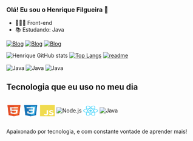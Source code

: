 ### Olá! Eu sou o Henrique Filgueira 🖖

- 👨🏽‍💻 Front-end
- 📚 Estudando: Java


[![Blog](https://img.shields.io/badge/LinkedIn-0077B5?style=for-the-badge&logo=linkedin&logoColor=white)](https://www.linkedin.com/in/henrique-filgueira/)
[![Blog](https://img.shields.io/badge/Gmail-D14836?style=for-the-badge&logo=gmail&logoColor=white)](https://mail.google.com/mail/?view=cm&fs=1&tf=1&to=henriquefilg.silva@gmail.com)
[![Blog](https://img.shields.io/badge/WhatsApp-25D366?style=for-the-badge&logo=whatsapp&logoColor=white)](https://api.whatsapp.com/send?phone=5561999882089&text=)

![Henrique GitHub stats](https://github-readme-stats.vercel.app/api?username=HenriqueFilg&show_icons=true&theme=merko) [![Top Langs](https://github-readme-stats.vercel.app/api/top-langs/?username=HenriqueFilg)](https://github.com/anuraghazra/github-readme-stats)
[![readme](https://github-readme-stats.vercel.app/api/pin/?username=HenriqueFilg&repo=HenriqueFilg&theme=merko)](https://github.com/ELLEN2121/ELLEN2121)

<img align=center alt="Java" height=130 width=140 src=https://blogger.googleusercontent.com/img/b/R29vZ2xl/AVvXsEhZ2eOtgyzUJwcu-T8tAkOk-Pp39iGlbANF_ATFGoDOZqf4DcqANkAVo2W1ii7iXsNyMP52wV7BT8GKghM2Yrpuv0_5NFke2KmdiDNXPH-tD1spF21oUENTIMMjbUjjT2ELiu2EtAuWSyVpOtHSHEfPGGBVpq8srJf7_iPGq66aHuPOYec-HByruL6nCQ/s320/MemojiApple.PNG>
<img align=center alt="Java" height=130 width=140 src=https://blogger.googleusercontent.com/img/b/R29vZ2xl/AVvXsEiedQbNafDys0vige4n3RBilr1WFyGHFiLrpzzfWp6Dg64zvE0h4sRRQHM2RmI_pCC39SRoMb7JXXjf1u5lm6guZX4y9mv3bQpr8nNGfL_8yEF6A6UNmZWdfwFPFA2Op0K3vh-5S0d0mifJiEwk2GI_UTAXGkHK-d2Ojwdqc_zj-3B14n8WTXQvFsDyVA/s320/MemojiApple2.PNG>
<img align=center alt="Java" height=130 width=140 src=https://blogger.googleusercontent.com/img/b/R29vZ2xl/AVvXsEjNeipM6JDqSvsvcaReB0zPSs8K4RzpqzIYThMZ9Z0vzKUDX83Qm6sarFUfZam_GiJvHJGNv1wH7K_WRvv6xenr0q4MtMrERPaywFXS-5zeoeHsa2JPOh74aEODMZy9X2yO9bZEXfeHZ2aCcl6nDWlSIQnB_0fOog-jZVAptWHdqzEkCxp2xge7tHq05Q/s320/MemojiApple3.PNG>

## Tecnologia que eu uso no meu dia

<div style="display: inline_block"><br/>
    <img align=center alt="Html5" height=30 width=40 src=https://raw.githubusercontent.com/devicons/devicon/master/icons/html5/html5-original.svg>
    <img align=center alt="CSS3" height=30 width=40 src=https://raw.githubusercontent.com/devicons/devicon/master/icons/css3/css3-original.svg>
    <img align=center alt="Javascript" height=30 width=40 src=https://raw.githubusercontent.com/devicons/devicon/master/icons/javascript/javascript-plain.svg>
    <img align=center alt="Node.js" height=30 width=40 src=https://cdn.jsdelivr.net/gh/devicons/devicon/icons/nodejs/nodejs-plain.svg>
    <img align=center alt="React" height=30 width=40 src=https://raw.githubusercontent.com/devicons/devicon/master/icons/react/react-original.svg>
    <img align=center alt="Java" height=30 width=40 src=https://cdn.jsdelivr.net/gh/devicons/devicon/icons/java/java-plain.svg>
    

</div><br/>



Apaixonado por tecnologia, e com constante vontade de aprender mais! 




  

